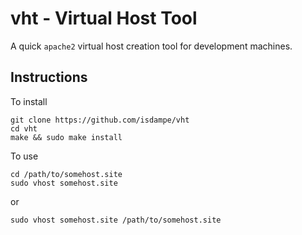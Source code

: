 # vht - Virtual Host Tool

A quick `apache2` virtual host creation tool for development machines.

## Instructions

To install

```
git clone https://github.com/isdampe/vht
cd vht
make && sudo make install
```

To use

```
cd /path/to/somehost.site
sudo vhost somehost.site
```

or

```
sudo vhost somehost.site /path/to/somehost.site
```
